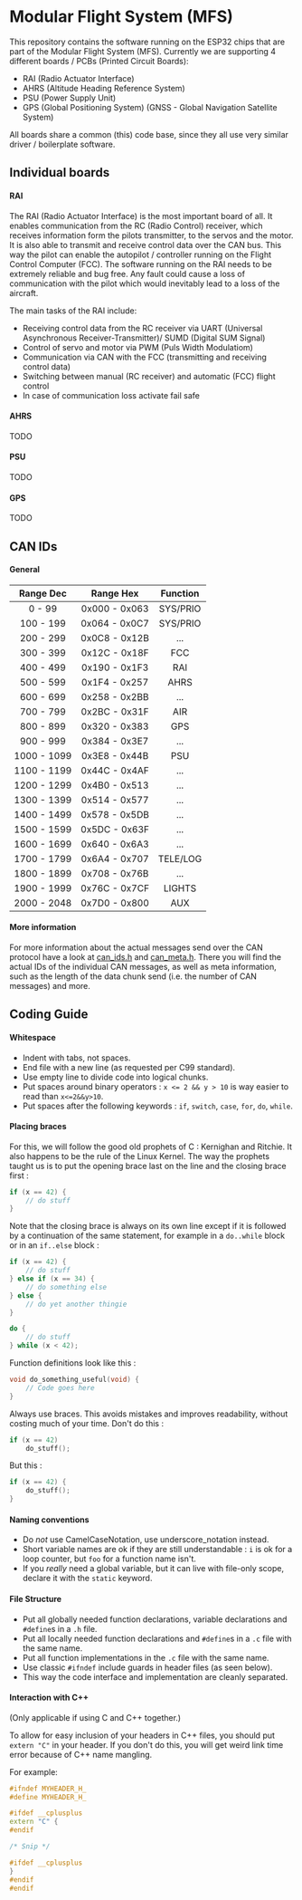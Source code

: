 # Modular Flight System (MFS)

This repository contains the software running on the ESP32 chips that are part of
the Modular Flight System (MFS). Currently we are supporting 4 different boards / PCBs
(Printed Circuit Boards):

- RAI (Radio Actuator Interface)
- AHRS (Altitude Heading Reference System)
- PSU (Power Supply Unit)
- GPS (Global Positioning System) (GNSS - Global Navigation Satellite System)

All boards share a common (this) code base, since they all use very similar driver
/ boilerplate software.

## Individual boards

#### RAI

The RAI (Radio Actuator Interface) is the most important board of all. It enables
communication from the RC (Radio Control) receiver, which receives information form the pilots transmitter,
to the servos and the motor. It is also able to transmit and receive control data
over the CAN bus. This way the pilot can enable the autopilot / controller running
on the Flight Control Computer (FCC). The software running on the RAI needs to be
extremely reliable and bug free. Any fault could cause a loss of communication with
the pilot which would inevitably lead to a loss of the aircraft.

The main tasks of the RAI include:
- Receiving control data from the RC receiver via UART (Universal Asynchronous Receiver-Transmitter)/ SUMD (Digital SUM Signal)
- Control of servo and motor via PWM (Puls Width Modulatiom)
- Communication via CAN with the FCC (transmitting and receiving control data)
- Switching between manual (RC receiver) and automatic (FCC) flight control
- In case of communication loss activate fail safe

#### AHRS

TODO

#### PSU

TODO

#### GPS

TODO


## CAN IDs

#### General

| Range Dec   | Range Hex     | Function |
|:-----------:|:-------------:|:--------:|
| 0 - 99      | 0x000 - 0x063 | SYS/PRIO |
| 100 - 199   | 0x064 - 0x0C7 | SYS/PRIO |
| 200 - 299   | 0x0C8 - 0x12B | ...      |
| 300 - 399   | 0x12C - 0x18F | FCC      |
| 400 - 499   | 0x190 - 0x1F3 | RAI      |
| 500 - 599   | 0x1F4 - 0x257 | AHRS     |
| 600 - 699   | 0x258 - 0x2BB | ...      |
| 700 - 799   | 0x2BC - 0x31F | AIR      |
| 800 - 899   | 0x320 - 0x383 | GPS      |
| 900 - 999   | 0x384 - 0x3E7 | ...      |
| 1000 - 1099 | 0x3E8 - 0x44B | PSU      |
| 1100 - 1199 | 0x44C - 0x4AF | ...      |
| 1200 - 1299 | 0x4B0 - 0x513 | ...      |
| 1300 - 1399 | 0x514 - 0x577 | ...      |
| 1400 - 1499 | 0x578 - 0x5DB | ...      |
| 1500 - 1599 | 0x5DC - 0x63F | ...      |
| 1600 - 1699 | 0x640 - 0x6A3 | ...      |
| 1700 - 1799 | 0x6A4 - 0x707 | TELE/LOG |
| 1800 - 1899 | 0x708 - 0x76B | ...      |
| 1900 - 1999 | 0x76C - 0x7CF | LIGHTS   |
| 2000 - 2048 | 0x7D0 - 0x800 | AUX      |


#### More information

For more information about the actual messages send over the CAN protocol have a
look at [can_ids.h](./include/can_ids.h) and [can_meta.h](./can_meta.h). There you
will find the actual IDs of the individual CAN messages, as well as meta information,
such as the length of the data chunk send (i.e. the number of CAN messages) and more.

## Coding Guide

#### Whitespace
* Indent with tabs, not spaces.
* End file with a new line (as requested per C99 standard).
* Use empty line to divide code into logical chunks.
* Put spaces around binary operators : `x <= 2 && y > 10` is way easier to read than `x<=2&&y>10`.
* Put spaces after the following keywords : `if`, `switch`, `case`, `for`, `do`, `while`.

#### Placing braces
For this, we will follow the good old prophets of C : Kernighan and Ritchie.
It also happens to be the rule of the Linux Kernel.
The way the prophets taught us is to put the opening brace last on the line and the closing brace first :

```cpp
if (x == 42) {
    // do stuff
}
```

Note that the closing brace is always on its own line except if it is followed by a continuation
of the same statement, for example in a `do..while` block or in an `if..else` block :

```cpp
if (x == 42) {
    // do stuff
} else if (x == 34) {
    // do something else
} else {
    // do yet another thingie
}
```

```cpp
do {
    // do stuff
} while (x < 42);
```

Function definitions look like this :

```cpp
void do_something_useful(void) {
    // Code goes here
}
```

Always use braces.
This avoids mistakes and improves readability, without costing much of your time.
Don't do this :

```cpp
if (x == 42)
    do_stuff();
```

But this :

```cpp
if (x == 42) {
    do_stuff();
}
```

#### Naming conventions
* Do *not* use CamelCaseNotation, use underscore_notation instead.
* Short variable names are ok if they are still understandable : `i` is ok for a loop counter, but `foo` for a function name isn't.
* If you *really* need a global variable, but it can live with file-only scope, declare it with the `static` keyword.

#### File Structure
* Put all globally needed function declarations, variable declarations and `#define`s in a `.h` file.
* Put all locally needed function declarations and `#define`s in a `.c` file with the same name.
* Put all function implementations in the `.c` file with the same name.  
* Use classic `#ifndef` include guards in header files (as seen below).
* This way the code interface and implementation are cleanly separated.

#### Interaction with C++
(Only applicable if using C and C++ together.)

To allow for easy inclusion of your headers in C++ files, you should put `extern "C"` in your header.
If you don't do this, you will get weird link time error because of C++ name mangling.

For example:
```cpp
#ifndef MYHEADER_H_
#define MYHEADER_H_

#ifdef __cplusplus
extern "C" {
#endif

/* Snip */

#ifdef __cplusplus
}
#endif
#endif
```
